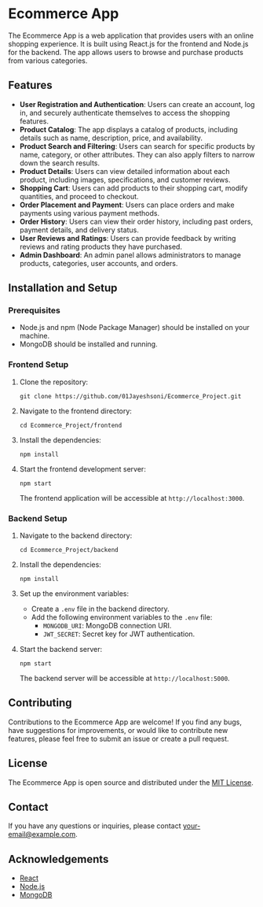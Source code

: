 # Ecommerce App

The Ecommerce App is a web application that provides users with an online shopping experience. It is built using React.js for the frontend and Node.js for the backend. The app allows users to browse and purchase products from various categories.

## Features

- **User Registration and Authentication**: Users can create an account, log in, and securely authenticate themselves to access the shopping features.
- **Product Catalog**: The app displays a catalog of products, including details such as name, description, price, and availability.
- **Product Search and Filtering**: Users can search for specific products by name, category, or other attributes. They can also apply filters to narrow down the search results.
- **Product Details**: Users can view detailed information about each product, including images, specifications, and customer reviews.
- **Shopping Cart**: Users can add products to their shopping cart, modify quantities, and proceed to checkout.
- **Order Placement and Payment**: Users can place orders and make payments using various payment methods.
- **Order History**: Users can view their order history, including past orders, payment details, and delivery status.
- **User Reviews and Ratings**: Users can provide feedback by writing reviews and rating products they have purchased.
- **Admin Dashboard**: An admin panel allows administrators to manage products, categories, user accounts, and orders.

## Installation and Setup

### Prerequisites

- Node.js and npm (Node Package Manager) should be installed on your machine.
- MongoDB should be installed and running.

### Frontend Setup

1. Clone the repository:

   ```shell
   git clone https://github.com/01Jayeshsoni/Ecommerce_Project.git
   ```

2. Navigate to the frontend directory:

   ```shell
   cd Ecommerce_Project/frontend
   ```

3. Install the dependencies:

   ```shell
   npm install
   ```

4. Start the frontend development server:

   ```shell
   npm start
   ```

   The frontend application will be accessible at `http://localhost:3000`.

### Backend Setup

1. Navigate to the backend directory:

   ```shell
   cd Ecommerce_Project/backend
   ```

2. Install the dependencies:

   ```shell
   npm install
   ```

3. Set up the environment variables:
   - Create a `.env` file in the backend directory.
   - Add the following environment variables to the `.env` file:
     - `MONGODB_URI`: MongoDB connection URI.
     - `JWT_SECRET`: Secret key for JWT authentication.

4. Start the backend server:

   ```shell
   npm start
   ```

   The backend server will be accessible at `http://localhost:5000`.

## Contributing

Contributions to the Ecommerce App are welcome! If you find any bugs, have suggestions for improvements, or would like to contribute new features, please feel free to submit an issue or create a pull request.

## License

The Ecommerce App is open source and distributed under the [MIT License](https://opensource.org/licenses/MIT).

## Contact

If you have any questions or inquiries, please contact [your-email@example.com](mailto:your-email@example.com).

## Acknowledgements

- [React](https://reactjs.org/)
- [Node.js](https://nodejs.org/)
- [MongoDB](https://www.mongodb.com/)
